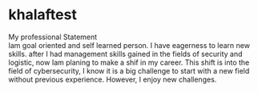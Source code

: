  # khalaftest
My professional Statement  
Iam goal oriented and self learned person. I have eagerness to learn new skills. after I had management skills gained in the fields of security and logistic, now Iam planing to make a shif in my career. This shift is into the field of cybersecurity, I know it is a big challenge to start with a new field without previous experience. However, I enjoy new challenges.
